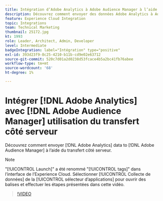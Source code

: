 ```yaml
---
title: Intégration d’Adobe Analytics à Adobe Audience Manager à l’aide du transfert côté serveur
description: Découvrez comment envoyer des données Adobe Analytics à Adobe Audience Manager à l’aide du transfert côté serveur.
feature: Experience Cloud Integration
topic: Integrations
team: Technical Marketing
thumbnail: 25172.jpg
kt: 1993
role: Leader, Architect, Admin, Developer
level: Intermediate
badgeIntegration: label="Intégration" type="positive"
exl-id: 393d23f9-8c25-4210-b11b-cd9e02e63712
source-git-commit: 520c7d01a2d0238d53fcace4b5a2bc41fb76abee
workflow-type: tm+mt
source-wordcount: '68'
ht-degree: 1%

---
```


# Intégrer [!DNL Adobe Analytics] avec [!DNL Adobe Audience Manager] utilisation du transfert côté serveur

Découvrez comment envoyer [!DNL Adobe Analytics] data to [!DNL Adobe Audience Manager] à l’aide du transfert côté serveur.

>[!NOTE]
>
>&quot;[!UICONTROL Launch]&quot; a été renommé &quot;[!UICONTROL tags]&quot; dans l’interface de l’Experience Cloud. Sélectionner [!UICONTROL Collecte de données] de la [!UICONTROL sélecteur d’applications] pour ouvrir des balises et effectuer les étapes présentées dans cette vidéo.

>[!VIDEO](https://video.tv.adobe.com/v/25172?quality=12&learn=on)
